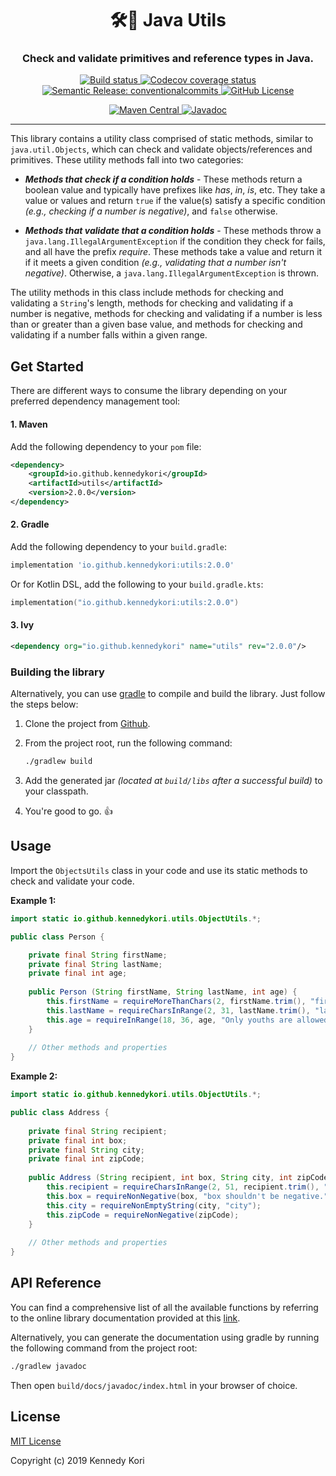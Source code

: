
<h1 align="center" style="border-bottom: none; text-align: center;">🛠️🧰 Java Utils</h1>
<h3 align="center" style="text-align: center;">Check and validate primitives and reference types 
in Java.</h3>
<p align="center" style="text-align: center;">
    <a href="https://github.com/kennedykori/jutils/actions/workflows/ci.yml">
        <img alt="Build status" src="https://github.com/kennedykori/jutils/actions/workflows/ci.yml/badge.svg"/>
    </a>
    <a href="https://codecov.io/gh/kennedykori/jutils">
        <img alt="Codecov coverage status" src="https://codecov.io/gh/kennedykori/jutils/graph/badge.svg?token=4hqGKXW3tX"/>
    </a>
    <a href="https://github.com/semantic-release/semantic-release">
        <img alt="Semantic Release: conventionalcommits" src="https://img.shields.io/badge/semantic--release-conventionalcommits-e10079?logo=semantic-release"/>
    </a>
    <a href="https://github.com/kennedykori/jutils/blob/develop/LICENSE">
        <img alt="GitHub License" src="https://img.shields.io/github/license/kennedykori/jutils?color=blue">
    </a>
</p>
<p align="center" style="text-align: center;">
    <a href="https://central.sonatype.com/artifact/io.github.kennedykori/utils/2.0.0">
        <img alt="Maven Central" src="https://img.shields.io/maven-central/v/io.github.kennedykori/utils?versionSuffix=2.0.0&style=flat&logo=apachemaven&logoColor=%23C71A36">
    </a>
    <a href="https://javadoc.io/doc/io.github.kennedykori/utils/2.0.0">
        <img alt="Javadoc" src="https://javadoc.io/badge2/io.github.kennedykori/utils/2.0.0/javadoc.svg">
    </a>
</p>

---

This library contains a utility class comprised of static methods, similar to `java.util.Objects`, which can check and validate objects/references and primitives. These utility methods fall into two categories:

* _**Methods that check if a condition holds**_ - These methods return a boolean value and typically have prefixes like _has_, _in_, _is_, etc. They take a value or values and return `true` if the value(s) satisfy a specific condition _(e.g., checking if a number is negative)_, and `false` otherwise.

* _**Methods that validate that a condition holds**_ - These methods throw a `java.lang.IllegalArgumentException` if the condition they check for fails, and all have the prefix _require_. These methods take a value and return it if it meets a given condition _(e.g., validating that a number isn't negative)_. Otherwise, a `java.lang.IllegalArgumentException` is thrown.

The utility methods in this class include methods for checking and validating a `String`'s length, methods for checking and validating if a number is negative, methods for checking and validating if a number is less than or greater than a given base value, and methods for checking and validating if a number falls within a given range.

## Get Started
There are different ways to consume the library depending on your preferred dependency management tool:

#### 1. Maven
Add the following dependency to your `pom` file:
```xml
<dependency>
    <groupId>io.github.kennedykori</groupId>
    <artifactId>utils</artifactId>
    <version>2.0.0</version>
</dependency>
```

#### 2. Gradle
Add the following dependency to your `build.gradle`:

```groovy
implementation 'io.github.kennedykori:utils:2.0.0'
```

Or for Kotlin DSL, add the following to your `build.gradle.kts`:

```kotlin
implementation("io.github.kennedykori:utils:2.0.0")
```

#### 3. Ivy
```xml
<dependency org="io.github.kennedykori" name="utils" rev="2.0.0"/>
```

### Building the library

Alternatively, you can use [gradle](https://gradle.org/) to compile and build the library. Just
follow the steps below:

1. Clone the project from [Github](https://github.com/kennedykori/jutils).
2. From the project root, run the following command:

    ```bash
    ./gradlew build
    ```

3. Add the generated jar _(located at `build/libs` after a successful build)_ to your classpath.
4. You're good to go. :thumbsup:

## Usage

Import the `ObjectsUtils` class in your code and use its static methods to check and validate your code.

**Example 1:**

```java
import static io.github.kennedykori.utils.ObjectUtils.*;

public class Person {

	private final String firstName;
	private final String lastName;
	private final int age;
	
	public Person (String firstName, String lastName, int age) {
		this.firstName = requireMoreThanChars(2, firstName.trim(), "firstName should have atleast two characters.");
		this.lastName = requireCharsInRange(2, 31, lastName.trim(), "lastName should have atleast two characters and atmost 30 characters.");
		this.age = requireInRange(18, 36, age, "Only youths are allowed.");
	}
	
	// Other methods and properties
}
```

**Example 2:**

```java
import static io.github.kennedykori.utils.ObjectUtils.*;

public class Address {
	
	private final String recipient;
	private final int box;
	private final String city;
	private final int zipCode;
	
	public Address (String recipient, int box, String city, int zipCode) {
		this.recipient = requireCharsInRange(2, 51, recipient.trim(), "recipient should have between 2 to 50 characters."); // equal to: this.recipient = requireLessThanChars(51, requireMoreThanChars(2, recipient.trim()));
		this.box = requireNonNegative(box, "box shouldn't be negative.");
		this.city = requireNonEmptyString(city, "city");
		this.zipCode = requireNonNegative(zipCode);
	}
	
	// Other methods and properties
}
```

## API Reference

You can find a comprehensive list of all the available functions by referring to the online library 
documentation provided at this [link](https://javadoc.io/doc/io.github.kennedykori/utils).

Alternatively, you can generate the documentation using gradle by running the following 
command from the project root: 

```bash
./gradlew javadoc
```

Then open `build/docs/javadoc/index.html` in your browser of choice.

## License

[MIT License](https://github.com/kennedykori/jutils/blob/develop/LICENSE)

Copyright (c) 2019 Kennedy Kori
